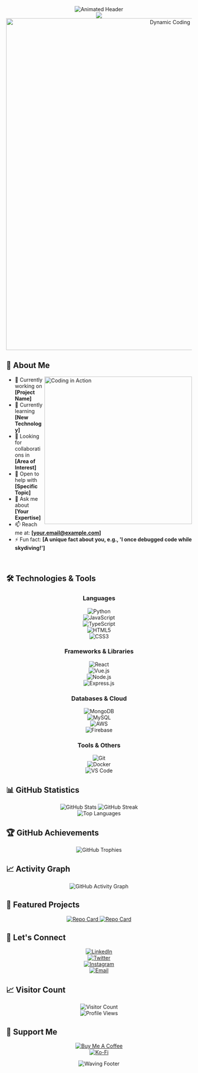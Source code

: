 <div align="center">
  <img src="https://capsule-render.vercel.app/api?type=waving&color=0:EEFF00,100:a82da8&height=200&section=header&text=Hallo%20Saya%20Gieskuy&fontSize=80&fontAlignY=35&desc=&descAlignY=51&descAlign=62" alt="Animated Header" />
</div>

<div align="center">
  <img src="https://readme-typing-svg.herokuapp.com?font=Righteous&size=25&center=true&vCenter=true&width=500&height=50&duration=3500&pause=1000&color=F75C7E&lines=💻+Full+Stack+Developer;🎯+Problem+Solver;🚀+Tech+Enthusiast;🌟+Open+Source+Contributor" />
</div>

<div align="center">
  <img src="https://user-images.githubusercontent.com/74038190/212284100-561aa473-3905-4a80-b561-0d28506553ee.gif" width="900" alt="Dynamic Coding GIF" />
</div>

## 🚀 About Me

<img align="right" alt="Coding in Action" width="400" src="https://user-images.githubusercontent.com/74038190/229223263-cf2e4b07-2615-4f87-9c38-e37600f8381a.gif">

- 🔭 Currently working on **[Project Name]**  
- 🌱 Currently learning **[New Technology]**  
- 👯 Looking for collaborations in **[Area of Interest]**  
- 🤔 Open to help with **[Specific Topic]**  
- 💬 Ask me about **[Your Expertise]**  
- 📫 Reach me at: **[your.email@example.com]**  
- ⚡ Fun fact: **[A unique fact about you, e.g., 'I once debugged code while skydiving!']**

<br clear="both">

## 🛠️ Technologies & Tools

<div align="center">

### Languages
![Python](https://img.shields.io/badge/-Python-3776AB?style=for-the-badge&logo=python&logoColor=white)  
![JavaScript](https://img.shields.io/badge/-JavaScript-F7DF1E?style=for-the-badge&logo=javascript&logoColor=black)  
![TypeScript](https://img.shields.io/badge/-TypeScript-3178C6?style=for-the-badge&logo=typescript&logoColor=white)  
![HTML5](https://img.shields.io/badge/-HTML5-E34F26?style=for-the-badge&logo=html5&logoColor=white)  
![CSS3](https://img.shields.io/badge/-CSS3-1572B6?style=for-the-badge&logo=css3&logoColor=white)

### Frameworks & Libraries
![React](https://img.shields.io/badge/-React-61DAFB?style=for-the-badge&logo=react&logoColor=black)  
![Vue.js](https://img.shields.io/badge/-Vue.js-4FC08D?style=for-the-badge&logo=vue.js&logoColor=white)  
![Node.js](https://img.shields.io/badge/-Node.js-339933?style=for-the-badge&logo=node.js&logoColor=white)  
![Express.js](https://img.shields.io/badge/-Express.js-000000?style=for-the-badge&logo=express&logoColor=white)

### Databases & Cloud
![MongoDB](https://img.shields.io/badge/-MongoDB-47A248?style=for-the-badge&logo=mongodb&logoColor=white)  
![MySQL](https://img.shields.io/badge/-MySQL-4479A1?style=for-the-badge&logo=mysql&logoColor=white)  
![AWS](https://img.shields.io/badge/-AWS-232F3E?style=for-the-badge&logo=amazon-aws&logoColor=white)  
![Firebase](https://img.shields.io/badge/-Firebase-FFCA28?style=for-the-badge&logo=firebase&logoColor=black)

### Tools & Others
![Git](https://img.shields.io/badge/-Git-F05032?style=for-the-badge&logo=git&logoColor=white)  
![Docker](https://img.shields.io/badge/-Docker-2496ED?style=for-the-badge&logo=docker&logoColor=white)  
![VS Code](https://img.shields.io/badge/-VS%20Code-007ACC?style=for-the-badge&logo=visual-studio-code&logoColor=white)

</div>

## 📊 GitHub Statistics

<div align="center">
  <img src="https://github-readme-stats.vercel.app/api?username=Gieskuy&show_icons=true&theme=radical&hide_border=true&count_private=true" alt="GitHub Stats" />  
  <img src="https://github-readme-streak-stats.herokuapp.com/?user=Gieskuy&theme=radical&hide_border=true" alt="GitHub Streak" />
</div>

<div align="center">
  <img src="https://github-readme-stats.vercel.app/api/top-langs/?username=Gieskuy&layout=compact&theme=radical&hide_border=true" alt="Top Languages" />
</div>

## 🏆 GitHub Achievements

<div align="center">
  <img src="https://github-profile-trophy.vercel.app/?username=Gieskuy&theme=radical&no-frame=true&no-bg=false&margin-w=4" alt="GitHub Trophies" />
</div>

## 📈 Activity Graph

<div align="center">
  <img src="https://github-readme-activity-graph.vercel.app/graph?username=Gieskuy&bg_color=0d1117&color=ffffff&line=00b3ff&point=f9ca24&area=true&hide_border=true" alt="GitHub Activity Graph" />
</div>

## 🎯 Featured Projects

<div align="center">
  <a href="https://github.com/Gieskuy/[REPO-NAME]">
    <img src="https://github-readme-stats.vercel.app/api/pin/?username=Gieskuy&repo=[REPO-NAME]&theme=radical&hide_border=true" alt="Repo Card" />
  </a>  
  <a href="https://github.com/Gieskuy/[REPO-NAME-2]">
    <img src="https://github-readme-stats.vercel.app/api/pin/?username=Gieskuy&repo=[REPO-NAME-2]&theme=radical&hide_border=true" alt="Repo Card" />
  </a>
</div>

## 🤝 Let's Connect

<div align="center">
  
[![LinkedIn](https://img.shields.io/badge/-LinkedIn-0077B5?style=for-the-badge&logo=linkedin&logoColor=white)](https://linkedin.com/in/[YOUR-PROFILE])  
[![Twitter](https://img.shields.io/badge/-Twitter-1DA1F2?style=for-the-badge&logo=twitter&logoColor=white)](https://twitter.com/[YOUR-USERNAME])  
[![Instagram](https://img.shields.io/badge/-Instagram-E4405F?style=for-the-badge&logo=instagram&logoColor=white)](https://instagram.com/[YOUR-USERNAME])  
[![Email](https://img.shields.io/badge/-Email-D14836?style=for-the-badge&logo=gmail&logoColor=white)](mailto:[your.email@example.com])

</div>

## 📈 Visitor Count

<div align="center">
  
![Visitor Count](https://komarev.com/ghpvc/?username=Gieskuy&style=for-the-badge&color=brightgreen)  
![Profile Views](https://hits.seeyoufarm.com/api/count/incr/badge.svg?url=https%3A%2F%2Fgithub.com%2FGieskuy%2Fhit-counter&count_bg=%2379C83D&title_bg=%23555555&icon=&icon_color=%23E7E7E7&title=Profile+Views&edge_flat=false)

</div>

## 💝 Support Me

<div align="center">
  
[![Buy Me A Coffee](https://img.shields.io/badge/-Buy%20Me%20A%20Coffee-FFDD00?style=for-the-badge&logo=buy-me-a-coffee&logoColor=black)](https://buymeacoffee.com/Gieskuy)  
[![Ko-Fi](https://img.shields.io/badge/-Ko--fi-F16061?style=for-the-badge&logo=ko-fi&logoColor=white)](https://ko-fi.com/Gieskuy)

</div>

<div align="center">
  <img src="https://capsule-render.vercel.app/api?type=waving&color=0:EEFF00,100:a82da8&height=120&section=footer" alt="Waving Footer" />
</div>
